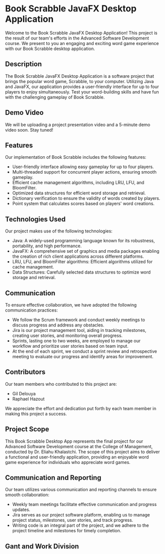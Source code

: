 # Book Scrabble JavaFX Desktop Application

Welcome to the Book Scrabble JavaFX Desktop Application! This project is the result of our team's efforts in the Advanced Software Development course. We present to you an engaging and exciting word game experience with our Book Scrabble desktop application.

## Description

The Book Scrabble JavaFX Desktop Application is a software project that brings the popular word game, Scrabble, to your computer. Utilizing Java and JavaFX, our application provides a user-friendly interface for up to four players to enjoy simultaneously. Test your word-building skills and have fun with the challenging gameplay of Book Scrabble.

## Demo Video

We will be uploading a project presentation video and a 5-minute demo video soon. Stay tuned!

## Features

Our implementation of Book Scrabble includes the following features:

- User-friendly interface allowing easy gameplay for up to four players.
- Multi-threaded support for concurrent player actions, ensuring smooth gameplay.
- Efficient cache management algorithms, including LRU, LFU, and BloomFilter.
- Optimized data structures for efficient word storage and retrieval.
- Dictionary verification to ensure the validity of words created by players.
- Point system that calculates scores based on players' word creations.

## Technologies Used

Our project makes use of the following technologies:

- Java: A widely-used programming language known for its robustness, portability, and high performance.
- JavaFX: A comprehensive set of graphics and media packages enabling the creation of rich client applications across different platforms.
- LRU, LFU, and BloomFilter algorithms: Efficient algorithms utilized for cache management.
- Data Structures: Carefully selected data structures to optimize word storage and retrieval.

## Communication

To ensure effective collaboration, we have adopted the following communication practices:

- We follow the Scrum framework and conduct weekly meetings to discuss progress and address any obstacles.
- Jira is our project management tool, aiding in tracking milestones, creating user stories, and monitoring overall progress.
- Sprints, lasting one to two weeks, are employed to manage our workflow and prioritize user stories based on team input.
- At the end of each sprint, we conduct a sprint review and retrospective meeting to evaluate our progress and identify areas for improvement.

## Contributors

Our team members who contributed to this project are:

- Gil Delouya
- Raphael Hazout

We appreciate the effort and dedication put forth by each team member in making this project a success.


## Project Scope

This Book Scrabble Desktop App represents the final project for our Advanced Software Development course at the College of Management, conducted by Dr. Eliahu Khalastchi. The scope of this project aims to deliver a functional and user-friendly application, providing an enjoyable word game experience for individuals who appreciate word games.

## Communication and Reporting

Our team utilizes various communication and reporting channels to ensure smooth collaboration:

- Weekly team meetings facilitate effective communication and progress updates.
- Jira serves as our project software platform, enabling us to manage project status, milestones, user stories, and track progress.
- Writing code is an integral part of the project, and we adhere to the project timeline and milestones for timely completion.


## Gant and Work Division
